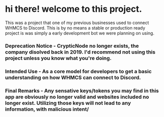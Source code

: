 # hi there! welcome to this project.

This was a project that one of my previous businesses used to connect WHMCS to Discord. This is by no means a stable or production ready project is was simply a early development bot we were planning on using.

### Deprecation Notice - CrypticNode no longer exists, the company disolved back in 2019. I'd recommend not using this project unless you know what you're doing.

### Intended Use - As a core model for developers to get a basic understanding on how WHMCS can connect to Discord.

### Final Remarks - Any sensative keys/tokens you may find in this app are obviously no longer valid and websites included no longer exist. Utilizing those keys will not lead to any information, with malicious intent/
